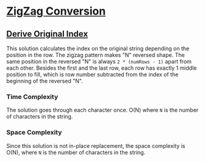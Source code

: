 # [ZigZag Conversion](https://leetcode.com/problems/zigzag-conversion/)

## [Derive Original Index](derive-original-index.c)

This solution calculates the index on the original string depending on the position in the row.
The zigzag pattern makes "N" reversed shape.
The same position in the reversed "N" is always `2 * (numRows - 1)` apart from each other.
Besides the first and the last row,
each row has exactly 1 middle position to fill,
which is row number subtracted from the index of the beginning of the reversed "N".

### Time Complexity

The solution goes through each character once.
O(N) where `N` is the number of characters in the string.

### Space Complexity

Since this solution is not in-place replacement,
the space complexity is O(N),
where `N` is the number of characters in the string.
